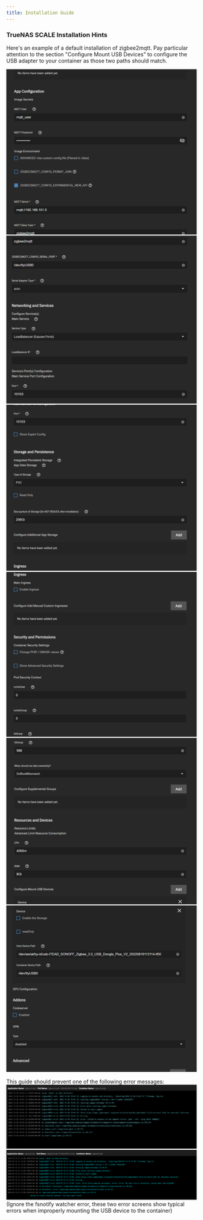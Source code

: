 ```yaml
---
title: Installation Guide
---
```


### TrueNAS SCALE Installation Hints

Here's an example of a default installation of zigbee2mqtt. Pay particular attention to the section "Configure Mount USB Devices" to configure the USB adapter to your container as those two paths should match. 

![config1](images/config1.png)
![config2](images/config2.png)
![config3](images/config3.png)
![config4](images/config4.png)
![config5](images/config5.png)
![config6](images/config6.png)

This guide should prevent one of the following error messages:
![error message 1](images/error_log1.png)
![error message 2](images/error_log2.png)
(Ignore the fsnotify watcher error, these two error screens show typical errors when improperly mounting the USB device to the container) 

